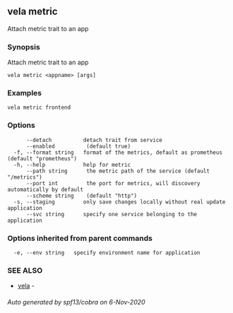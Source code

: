 ## vela metric

Attach metric trait to an app

### Synopsis

Attach metric trait to an app

```
vela metric <appname> [args]
```

### Examples

```
vela metric frontend
```

### Options

```
      --detach          detach trait from service
      --enabled          (default true)
  -f, --format string   format of the metrics, default as prometheus (default "prometheus")
  -h, --help            help for metric
      --path string      the metric path of the service (default "/metrics")
      --port int         the port for metrics, will discovery automatically by default
      --scheme string    (default "http")
  -s, --staging         only save changes locally without real update application
      --svc string      specify one service belonging to the application
```

### Options inherited from parent commands

```
  -e, --env string   specify environment name for application
```

### SEE ALSO

* [vela](vela.md)	 - 

###### Auto generated by spf13/cobra on 6-Nov-2020
